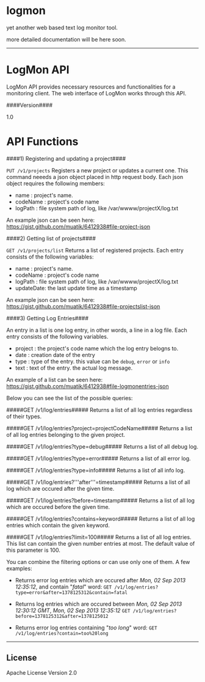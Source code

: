 logmon
======

yet another web based text log monitor tool.

more detailed documentation will be here soon.


____


LogMon API
=========

LogMon API provides necessary resources and functionalities for a monitoring client. The web interface of LogMon works through this API.

####Version####

1.0

API Functions
=========

####1) Registering and updating a project####

```PUT /v1/projects```
Registers a new project or updates a current one. This command neeeds a json object placed in http request body. Each json object requires the following members:

- name : project's name.
- codeName : project's code name
- logPath :  file system path of log, like /var/wwww/projectX/log.txt

An example json can be seen here: https://gist.github.com/muatik/6412938#file-project-json

####2) Getting list of projects####

```GET /v1/projects/list```
Returns a list of registered projects. Each entry consists of the following variables:

- name : project's name.
- codeName : project's code name
- logPath :  file system path of log, like /var/wwww/projectX/log.txt
- updateDate: the last update time as a timestamp 

An example json can be seen here: https://gist.github.com/muatik/6412938#file-projectslist-json

####3) Getting Log Entries####

An entry in a list is one log entry, in other words, a line in a log file. Each entry consists of the following variables. 

- project : the project's code name which the log entry belogns to.
- date : creation date of the entry
- type : type of the entry. this value can be ```debug```, ```error``` or ```info```
- text : text of the entry. the actual log message.

An example of a list can be seen here: https://gist.github.com/muatik/6412938#file-logmonentries-json

Below you can see the list of the possible queries:

#####GET /v1/log/entries#####
Returns a list of all log entries regardless of their types.

#####GET /v1/log/entries?project=projectCodeName#####
Returns a list of all log entries belonging to the given project.

#####GET /v1/log/entries?type=debug#####
Returns a list of all debug log. 

#####GET /v1/log/entries?type=error#####
Returns a list of all error log. 

#####GET /v1/log/entries?type=info#####
Returns a list of all info log. 

#####GET /v1/log/entries?'''after'''=timestamp#####
Returns a list of all log which are occured after the given time.

#####GET /v1/log/entries?before=timestamp#####
Returns a list of all log which are occured before the given time.

#####GET /v1/log/entries?contains=keyword#####
Returns a list of all log entries which contain the given keyword.

#####GET /v1/log/entries?limit=100#####
Returns a list of all log entries. This list can contain the given number entries at most. The default value of this parameter is 100.

You can combine the filtering options or can use only one of them.
A few examples:

- Returns error log entries which are occured after *Mon, 02 Sep 2013 12:35:12*, and contain "*fatal*" word:
```GET /v1/log/entries?type=error&after=1378125312&contain=fatal```

- Returns log entries which are occured between *Mon, 02 Sep 2013 12:30:12 GMT*, *Mon, 02 Sep 2013 12:35:12*
```GET /v1/log/entries?before=1378125312&after=1378125012```

- Returns error log entries containing "*too long*" word:
```GET /v1/log/entries?contain=too%20long```


___

License
-

Apache License Version 2.0
